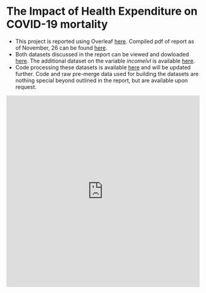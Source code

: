 # The Impact of Health Expenditure on COVID-19 mortality

* This project is reported using Overleaf [here](https://www.overleaf.com/project/616493c9f1a6998755a5aaa2). Compiled pdf of report as of November, 26 can be found [here](https://docs.google.com/viewer?url=https://ddtsvetkova.github.io/che-covid19/report_26.11.pdf).
* Both datasets discussed in the report can be viewed and dowloaded [here](website.html). The additional dataset on the variable *incomelvl* is available [here](https://docs.google.com/viewer?url=https://ddtsvetkova.github.io/che-covid19/incomelvl.xlsx).
* Code processing these datasets is available [here](code.html) and will be updated further. Code and raw pre-merge data used for building the datasets are nothing special beyond outlined in the report, but are available upon request.

<iframe src="https://docs.google.com/viewer?url=https://ddtsvetkova.github.io/che-covid19/report_26.11.pdf&embedded=true" style="width:100%; height:500px;" frameborder="0"></iframe>

